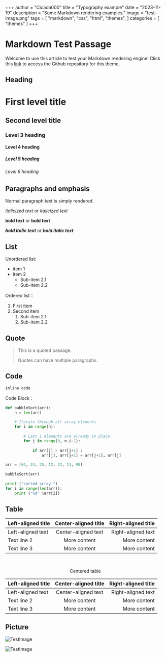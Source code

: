+++
author = "Cicada000"
title = "Typography example"
date = "2023-11-19"
description = "Some Markdown rendering examples."
image = "test-image.png"
tags = [
    "markdown",
    "css",
    "html",
    "themes",
]
categories = [
    "themes"
]
+++

# Markdown Test Passage

Welcome to use this article to test your Markdown rendering engine! Click this [link](https://github.com/Cicada000/Hugo-Theme-Seiheki-Template) to access the Github repository for this theme.

## Heading

# First level title
## Second level title
### Level 3 heading
#### Level 4 heading
##### Level 5 heading
###### Level 6 heading

## Paragraphs and emphasis

Normal paragraph text is simply rendered.

*italicized text* or _italicized text_

**bold text** or __bold text__

***bold italic text*** or ___bold italic text___

## List

Unordered list:

- item 1
- item 2
  - Sub-item 2.1
  - Sub-item 2.2

Ordered list：

1. First item
2. Second item
   1. Sub-item 2.1
   2. Sub-item 2.2

## Quote

> This is a quoted passage.
>
> Quotes can have multiple paragraphs.

## Code

`inline code`

Code Block：

```python
def bubbleSort(arr):
    n = len(arr)
 
    # Iterate through all array elements
    for i in range(n):
 
        # Last i elements are already in place
        for j in range(0, n-i-1):
 
            if arr[j] > arr[j+1] :
                arr[j], arr[j+1] = arr[j+1], arr[j]
 
arr = [64, 34, 25, 12, 22, 11, 90]
 
bubbleSort(arr)
 
print ("sorted array:")
for i in range(len(arr)):
    print ("%d" %arr[i])
```

## Table

| Left-aligned title | Center-aligned title | Right-aligned title |
|:----------------|:-------------:|----------------:|
| Left-aligned text | Center-aligned text | Right-aligned text |
| Text line 2 | More content | More content |
| Text line 3 | More content | More content |

<br>

<center>

Centered table

| Left-aligned title | Center-aligned title | Right-aligned title |
|:----------------|:-------------:|----------------:|
| Left-aligned text | Center-aligned text | Right-aligned text |
| Text line 2 | More content | More content |
| Text line 3 | More content | More content |

</center>

## Picture

![TestImage](https://via.placeholder.com/150)

![TestImage](https://via.placeholder.com/500)